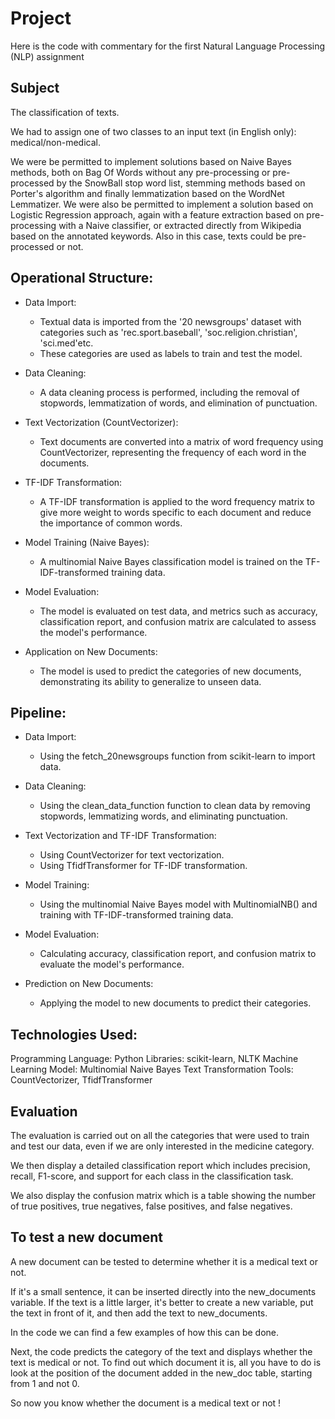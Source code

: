 # Project

Here is the code with commentary for the first Natural Language Processing (NLP) assignment


## Subject

The classification of texts.

We had to assign one of two classes to an input text (in English only): medical/non-medical. 

We were be permitted to implement solutions based on Naive Bayes methods, both on Bag Of Words without any pre-processing or pre-processed by the SnowBall stop word list, stemming methods based on Porter's algorithm and finally lemmatization based on the WordNet Lemmatizer.
We were also be permitted to implement a solution based on Logistic Regression approach, again with a feature extraction based on pre-processing with a Naive classifier, or extracted directly from Wikipedia based on the annotated keywords. Also in this case, texts could be pre-processed or not.


##  Operational Structure:

* Data Import:
    * Textual data is imported from the '20 newsgroups' dataset with categories such as 'rec.sport.baseball', 'soc.religion.christian', 'sci.med'etc.
    * These categories are used as labels to train and test the model.

* Data Cleaning:
    * A data cleaning process is performed, including the removal of stopwords, lemmatization of words, and elimination of punctuation.

* Text Vectorization (CountVectorizer):
    * Text documents are converted into a matrix of word frequency using CountVectorizer, representing the frequency of each word in the documents.

* TF-IDF Transformation:
    * A TF-IDF transformation is applied to the word frequency matrix to give more weight to words specific to each document and reduce the importance of common words.

* Model Training (Naive Bayes):
    * A multinomial Naive Bayes classification model is trained on the TF-IDF-transformed training data.

* Model Evaluation:
    * The model is evaluated on test data, and metrics such as accuracy, classification report, and confusion matrix are calculated to assess the model's performance.

* Application on New Documents:
    * The model is used to predict the categories of new documents, demonstrating its ability to generalize to unseen data.


## Pipeline:

* Data Import:
    * Using the fetch_20newsgroups function from scikit-learn to import data.

* Data Cleaning:
    * Using the clean_data_function function to clean data by removing stopwords, lemmatizing words, and eliminating punctuation.

* Text Vectorization and TF-IDF Transformation:
    * Using CountVectorizer for text vectorization.
    * Using TfidfTransformer for TF-IDF transformation.

* Model Training:
    * Using the multinomial Naive Bayes model with MultinomialNB() and training with TF-IDF-transformed training data.

* Model Evaluation:
    * Calculating accuracy, classification report, and confusion matrix to evaluate the model's performance.

* Prediction on New Documents:
    * Applying the model to new documents to predict their categories.


## Technologies Used:

Programming Language: Python
Libraries: scikit-learn, NLTK
Machine Learning Model: Multinomial Naive Bayes
Text Transformation Tools: CountVectorizer, TfidfTransformer


## Evaluation

The evaluation is carried out on all the categories that were used to train and test our data, even if we are only interested in the medicine category.

We then display a detailed classification report which includes precision, recall, F1-score, and support for each class in the classification task.

We also display the confusion matrix which is a table showing the number of true positives, true negatives, false positives, and false negatives.



## To test a new document

A new document can be tested to determine whether it is a medical text or not.

If it's a small sentence, it can be inserted directly into the new_documents variable. If the text is a little larger, it's better to create a new variable, put the text in front of it, and then add the text to new_documents. 

In the code we can find a few examples of how this can be done.

Next, the code predicts the category of the text and displays whether the text is medical or not. To find out which document it is, all you have to do is look at the position of the document added in the new_doc table, starting from 1 and not 0.

So now you know whether the document is a medical text or not !

